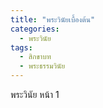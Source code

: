 ```yaml
---
title: "พระวินัยเบื้องต้น"
categories:
  - พระวินัย
tags:
  - สิกขาบท
  - พระธรรมวินัย
---
```



พระวินัย หน้า 1